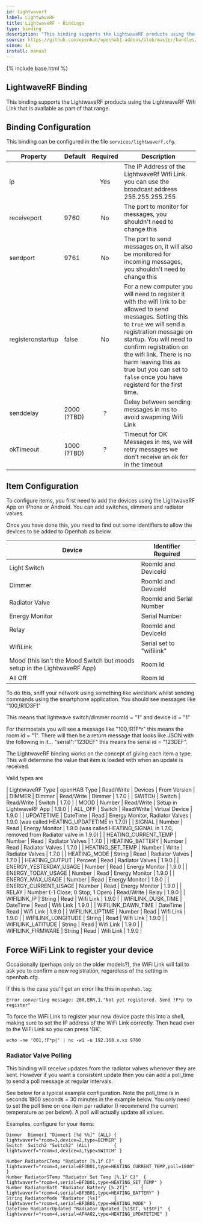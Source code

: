 ```yaml
---
id: lightwaverf
label: LightwaveRF
title: LightwaveRF - Bindings
type: binding
description: "This binding supports the LightwaveRF products using the LightwaveRF Wifi Link that is available as part of that range."
source: https://github.com/openhab/openhab1-addons/blob/master/bundles/binding/org.openhab.binding.lightwaverf/README.md
since: 1x
install: manual
---
```


<!-- Attention authors: Do not edit directly. Please add your changes to the appropriate source repository -->

{% include base.html %}

## LightwaveRF Binding

This binding supports the LightwaveRF products using the LightwaveRF Wifi Link that is available as part of that range.

## Binding Configuration

This binding can be configured in the file `services/lightwaverf.cfg`.

| Property | Default | Required | Description |
|----------|---------|:--------:|-------------|
| ip       |         |   Yes    | The IP Address of the LightwaveRf Wifi Link. you can use the broadcast address 255.255.255.255 |
| receiveport | 9760 |   No     | The port to monitor for messages, you shouldn't need to change this |
| sendport | 9761    |   No     | The port to send messages on, it will also be monitored for incoming messages, you shouldn't need to change this |
| registeronstartup | false | No | For a new computer you will need to register it with the wifi link to be allowed to send messages.  Setting this to `true` we will send a registration message on startup. You will need to confirm registration on the wifi link. There is no harm leaving this as true but you can set to `false` once you have registerd for the first time. |
| senddelay |  2000 (?TBD) | ?  | Delay between sending messages in ms to avoid swapming Wifi Link |
| okTimeout | 1000 (?TBD) |  ?  | Timeout for OK Messages in ms, we will retry messages we don't receive an ok for in the timeout |

## Item Configuration

To configure items, you first need to add the devices using the LightwaveRF App on iPhone or Android. You can add switches, dimmers and radiator valves.

Once you have done this, you need to find out some identifiers to allow the devices to be added to Openhab as below. 

| Device | Identifier Required | 
|--------|---------------------|
| Light Switch | RoomId and DeviceId |
| Dimmer | RoomId and DeviceId |
| Radiator Valve | RoomId and Serial Number |
| Energy Monitor | Serial Number |
| Relay | RoomId and DeviceId |
| WifiLink | Serial set to "wifilink" |
| Mood (this isn't the Mood Switch but moods setup in the LightwaveRF App) | Room Id |
| All Off | Room Id |

To do this, sniff your network using something like wireshark whilst sending commands using the smartphone application. You should see messages like "100,!R1D3F1"

This means that lightwave switch/dimmer roomId = "1" and device id = "1"

For thermostats you will see a message like "100,!R1F*r" this means the room id = "1". There will then be a return message that looks like JSON with the following in it... "serial":"123DEF" this means the serial id = "123DEF".

The LightwaveRF binding works on the concept of giving each item a type. This will determine the value that item is loaded with when an update is received.

Valid types are

| LightwaveRF Type | openHAB Type | Read/Write | Devices | From Version |
| DIMMER | Dimmer | Read/Write | Dimmer | 1.7.0 |
| SWITCH | Switch | Read/Write | Switch | 1.7.0 |
| MOOD | Number | Read/Write | Setup in LightwaveRF App | 1.9.0 |
| ALL_OFF | Switch | Read/Write | Virtual Device | 1.9.0 |
| UPDATETIME | DateTime | Read | Energy Monitor, Radiator Valves | 1.9.0 (was called HEATING_UPDATETIME in 1.7.0) |
| SIGNAL | Number | Read | Energy Monitor | 1.9.0 (was called HEATING_SIGNAL in 1.7.0, removed from Radiator valve in 1.9.0) |
| HEATING_CURRENT_TEMP | Number | Read | Radiator Valves | 1.7.0 |
| HEATING_BATTERY | Number | Read | Radiator Valves | 1.7.0 |
| HEATING_SET_TEMP | Number | Write | Radiator Valves | 1.7.0 |
| HEATING_MODE | String | Read | Radiator Valves | 1.7.0 |
| HEATING_OUTPUT | Percent | Read | Radiator Valves | 1.9.0 |
| ENERGY_YESTERDAY_USAGE | Number | Read | Energy Monitor | 1.9.0 |
| ENERGY_TODAY_USAGE | Number | Read | Energy Monitor | 1.9.0 |
| ENERGY_MAX_USAGE | Number | Read | Energy Monitor | 1.9.0 |
| ENERGY_CURRENT_USAGE | Number | Read | Energy Monitor | 1.9.0 |
| RELAY | Number (-1 Close, 0 Stop, 1 Open) | Read/Write | Relay | 1.9.0 |
| WIFILINK_IP | String | Read | Wifi Link | 1.9.0 |
| WIFILINK_DUSK_TIME | DateTime | Read | Wifi Link | 1.9.0 |
| WIFILINK_DAWN_TIME | DateTime | Read | Wifi Link | 1.9.0 |
| WIFILINK_UPTIME | Number | Read | Wifi Link | 1.9.0 |
| WIFILINK_LONGITUDE | String | Read | Wifi Link | 1.9.0 |
| WIFILINK_LATITUDE | String | Read | Wifi Link | 1.9.0 |
| WIFILINK_FIRMWARE | String | Read | Wifi Link | 1.9.0 |

## Force WiFi Link to register your device

Occasionally (perhaps only on the older models?), the WiFi Link will fail to ask you to confirm a new registration, regardless of the setting in openhab.cfg.

If this is the case you'll get an error like this in `openhab.log`:

```
Error converting message: 200,ERR,1,"Not yet registered. Send !F*p to register"
```

To force the WiFi Link to register your new device paste this into a shell, making sure to set the IP address of the WiFi Link correctly. Then head over to the WiFi Link so you can press 'OK'.

```
echo -ne '001,!F*p|' | nc -w1 -u 192.168.x.xx 9760
```

### Radiator Valve Polling 

This binding will receive updates from the radiator valves whenever they are sent. However if you want a consistent update then you can add a poll_time to send a poll message at regular intervals. 

See below for a typical example configuration. Note the poll_time is in seconds 1800 seconds = 30 minutes in the example below. You only need to set the poll time on one item per radiator (I recommend the current temperature as per below). A poll will actually update all values.

Examples, configure for your items:

```
Dimmer  Dimmer1 "Dimmer1 [%d %%]" (ALL) { lightwaverf="room=3,device=2,type=DIMMER" }
Switch  Switch2 "Switch2" (ALL)         { lightwaverf="room=3,device=3,type=SWITCH" }

Number RadiatorCTemp "Radiator [%.1f C]"  { lightwaverf="room=4,serial=BF3B01,type=HEATING_CURRENT_TEMP,poll=1800" }
Number RadiatorSTemp "Radiator Set Temp [%.1f C]"  { lightwaverf="room=4,serial=BF3B01,type=HEATING_SET_TEMP" }
Number RadiatorBatt "Radiator Battery [%.2f]"     { lightwaverf="room=4,serial=BF3B01,type=HEATING_BATTERY" }
String RadiatorMode "Radiator [%s]"     { lightwaverf="room=4,serial=BF3B01,type=HEATING_MODE" }
DateTime RadiatorUpdated "Radiator Updated [%1$tT, %1$tF]"  { lightwaverf="room=4,serial=AF4A02,type=HEATING_UPDATETIME" }
```
